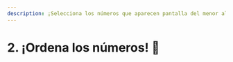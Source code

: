 ```yaml
---
description: ¡Selecciona los números que aparecen pantalla del menor al mayor!
---
```


# 2. ¡Ordena los números! 🍁


